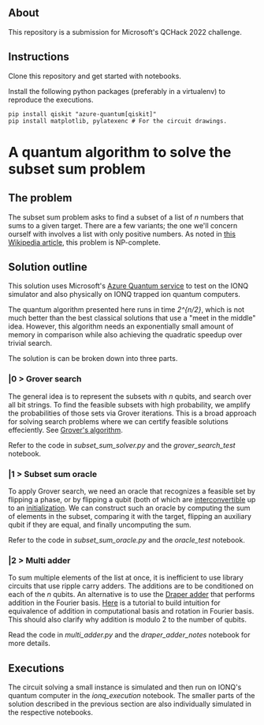 ## About
This repository is a submission for Microsoft's QCHack 2022 challenge.

## Instructions
Clone this repository and get started with notebooks.

Install the following python packages (preferably in a virtualenv) to reproduce
the executions.
```
pip install qiskit "azure-quantum[qiskit]"
pip install matplotlib, pylatexenc # For the circuit drawings.
```

# A quantum algorithm to solve the subset sum problem


## The problem
The subset sum problem asks to find a subset of a list of _n_ numbers that sums
to a given target. There are a few variants; the one we'll concern ourself
with involves a list with only positive numbers. As noted in
[this Wikipedia article](https://en.wikipedia.org/wiki/Subset_sum_problem),
this problem is NP-complete.

## Solution outline
This solution uses Microsoft's [Azure Quantum service](
https://azure.microsoft.com/en-us/services/quantum/#overview) to test on the
IONQ simulator and also physically on IONQ trapped ion quantum computers.

The quantum algorithm presented here runs in time _2^{n/2}_, which is not much
better than the best classical solutions that use a "meet in the middle" idea.
However, this algorithm needs an exponentially small amount of memory in
comparison while also achieving the quadratic speedup over trivial search.

The solution is can be broken down into three parts.

### |0 > Grover search
The general idea is to represent the subsets with _n_ qubits, and search over
all bit strings. To find the feasible subsets with high probability, we
amplify the probabilities of those sets via Grover iterations. This is a broad
approach for solving search problems where we can certify feasible solutions
effeciently.
See [Grover's algorithm](https://en.wikipedia.org/wiki/Grover%27s_algorithm).

Refer to the code in _subset_sum_solver.py_ and the _grover_search_test_ notebook.

### |1 > Subset sum oracle
To apply Grover search, we need an oracle that recognizes a feasible set by
flipping a phase, or by flipping a qubit (both of which are [interconvertible](
https://en.wikipedia.org/wiki/Grover%27s_algorithm#Alternative_oracle_definition) up to
an [initialization](https://en.wikipedia.org/wiki/Deutsch%E2%80%93Jozsa_algorithm#Algorithm).
We  can construct such an oracle by computing the sum of elements in the subset,
comparing it with the target, flipping an auxiliary qubit if they are
equal, and finally uncomputing the sum.

Refer to the code in _subset_sum_oracle.py_ and the *oracle_test* notebook.

### |2 > Multi adder
To sum multiple elements of the list at once, it is inefficient to use library
circuits that use ripple carry adders. The additions are to be conditioned on
each of the _n_ qubits. An alternative is to use the [Draper adder](
https://docs.microsoft.com/en-us/azure/quantum/user-guide/libraries/standard/algorithms#draper-adder)
that performs addition in the Fourier basis.
[Here](https://qiskit.org/textbook/ch-algorithms/quantum-fourier-transform.html#2.1-Counting-in-the-Fourier-basis:-)
is a tutorial to build intuition for equivalence of addition in computational 
basis and rotation in Fourier basis. This should also clarify why addition
is modulo 2 to the number of qubits.

Read the code in *multi_adder.py* and the _draper_adder_notes_ notebook for
more details.


## Executions
The circuit solving a small instance is simulated and then run on IONQ's quantum
computer in the *ionq_execution* notebook.
The smaller parts of the solution described in the previous section
are also individually simulated in the respective notebooks.

